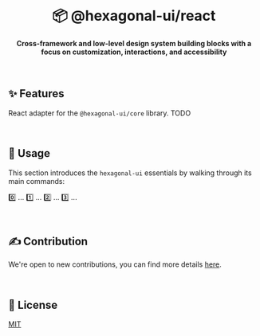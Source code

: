 <br>
<div align="center">
    <h1>📦 @hexagonal-ui/react</h1>
    <strong>Cross-framework and low-level design system building blocks with a focus on customization, interactions, and accessibility</strong>
</div>
<br>
<br>

## ✨ Features

React adapter for the `@hexagonal-ui/core` library.
TODO

<br>

## 🚀 Usage

This section introduces the `hexagonal-ui` essentials by walking through its main commands:

0️⃣ ...
1️⃣ ...
2️⃣ ...
3️⃣ ...

<br>

## ✍️ Contribution

We're open to new contributions, you can find more details [here](https://github.com/adbayb/hexagonal-ui/blob/main/CONTRIBUTING.md).

<br>

## 📖 License

[MIT](https://github.com/adbayb/hexagonal-ui/blob/main/LICENSE "License MIT")

<br>
